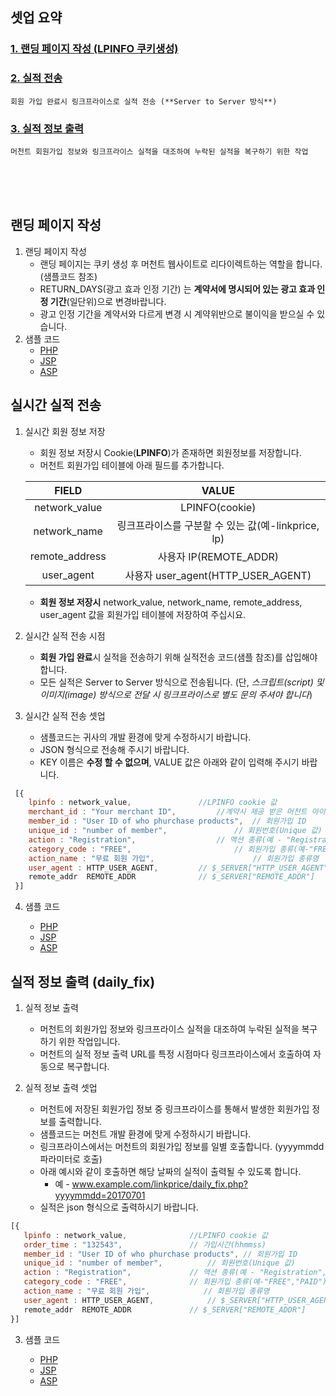 ## 셋업 요약

### [1. 랜딩 페이지 작성 (LPINFO 쿠키생성)](https://github.com/linkprice/MerchantSetup/tree/master/CPA#랜딩-페이지-작성)

### [2. 실적 전송](https://github.com/linkprice/MerchantSetup/tree/master/CPA#실시간-실적-전송)

```
회원 가입 완료시 링크프라이스로 실적 전송 (**Server to Server 방식**)
```

### [3. 실적 정보 출력](https://github.com/linkprice/MerchantSetup/tree/master/CPA#실적-정보-출력-daily_fix)

```
머천트 회원가입 정보와 링크프라이스 실적을 대조하여 누락된 실적을 복구하기 위한 작업
```

<br />
<br />
<br />

## 랜딩 페이지 작성

1. 랜딩 페이지 작성
   - 랜딩 페이지는 쿠키 생성 후 머천트 웹사이트로 리다이렉트하는 역할을 합니다. (샘플코드 참조) 
   - RETURN_DAYS(광고 효과 인정 기간) 는 **계약서에 명시되어 있는 광고 효과 인정 기간**(일단위)으로 변경바랍니다. 
   - 광고 인정 기간을 계약서와 다르게 변경 시 계약위반으로 불이익을 받으실 수 있습니다.
2. 샘플 코드
   - [PHP](https://github.com/linkprice/MerchantSetup/blob/master/CPA/PHP/lpfront.php)
   - [JSP](https://github.com/linkprice/MerchantSetup/blob/master/CPA/JSP/lpfront.jsp)
   - [ASP](https://github.com/linkprice/MerchantSetup/blob/master/CPA/ASP/lpfront.asp)

## 실시간 실적 전송

1. 실시간 회원 정보 저장

   - 회원 정보 저장시 Cookie(**LPINFO**)가 존재하면 회원정보를 저장합니다.
   - 머천트 회원가입 테이블에 아래 필드를 추가합니다.

   |     FIELD      |                VALUE                |
   | :------------: | :---------------------------------: |
   | network_value  |           LPINFO(cookie)            |
   |  network_name  | 링크프라이스를 구분할 수 있는 값(예-linkprice, lp) |
   | remote_address |         사용자 IP(REMOTE_ADDR)         |
   |   user_agent   |   사용자 user_agent(HTTP_USER_AGENT)   |

   - **회원 정보 저장시** network_value, network_name, remote_address, user_agent 값을 회원가입 테이블에 저장하여 주십시요.

2. 실시간 실적 전송 시점

   - **회원 가입 완료**시 실적을 전송하기 위해 실적전송 코드(샘플 참조)를 삽입해야 합니다.
   - 모든 실적은 Server to Server 방식으로 전송됩니다. (단, *스크립트(script) 및 이미지(image) 방식으로 전달 시 링크프라이스로 별도 문의 주셔야 합니다*)

3. 실시간 실적 전송 셋업

   - 샘플코드는 귀사의 개발 환경에 맞게 수정하시기 바랍니다.
   - JSON 형식으로 전송해 주시기 바랍니다.
   - KEY 이름은 **수정 할 수 없으며**, VALUE 값은 아래와 같이 입력해 주시기 바랍니다.

  ```javascript
   [{
      lpinfo : network_value,				//LPINFO cookie 값
      merchant_id : "Your merchant ID",			//계약시 제공 받은 머천트 아이디
      member_id : "User ID of who phurchase products",	// 회원가입 ID
      unique_id : "number of member",		        // 회원번호(Unique 값)
      action : "Registration",			        // 액션 종류(예 - "Registration", "Poll")
      category_code : "FREE",		                // 회원가입 종류(예-"FREE","PAID")
      action_name : "무료 회원 가입",                      // 회원가입 종류명
      user_agent : HTTP_USER_AGENT,			// $_SERVER["HTTP_USER_AGENT"]
      remote_addr  REMOTE_ADDR				// $_SERVER["REMOTE_ADDR"]
   }]
   ```

4. 샘플 코드

   - [PHP](https://github.com/linkprice/MerchantSetup/blob/master/CPA/PHP/index.php)
   - [JSP](https://github.com/linkprice/MerchantSetup/blob/master/CPA/JSP/index.jsp)
   - [ASP](https://github.com/linkprice/MerchantSetup/blob/master/CPA/ASP/index.asp)

## 실적 정보 출력 (daily_fix)

1. 실적 정보 출력

   - 머천트의 회원가입 정보와 링크프라이스 실적을 대조하여 누락된 실적을 복구하기 위한 작업입니다.
   - 머천트의 실적 정보 출력 URL를 특정 시점마다 링크프라이스에서 호출하여 자동으로 복구합니다.

2. 실적 정보 출력 셋업

   - 머천트에 저장된 회원가입 정보 중 링크프라이스를 통해서 발생한 회원가입 정보를 출력합니다.
   - 샘플코드는 머천트 개발 환경에 맞게 수정하시기 바랍니다.
   - 링크프라이스에서는 머천트의 회원가입 정보를 일별 호출합니다. (yyyymmdd 파라미터로 호출)
   - 아래 예시와 같이 호출하면 해당 날짜의 실적이 출력될 수 있도록 합니다.
     - 예 - www.example.com/linkprice/daily_fix.php?yyyymmdd=20170701
   - 실적은 json 형식으로 출력하시기 바랍니다.

```javascript
[{
   lpinfo : network_value,				//LPINFO cookie 값
   order_time : "132543",				// 가입시간(hhmmss)
   member_id : "User ID of who phurchase products",	// 회원가입 ID
   unique_id : "number of member",			// 회원번호(Unique 값)
   action : "Registration",				// 액션 종류(예 - "Registration", "Poll")
   category_code : "FREE",				// 회원가입 종류(예-"FREE","PAID")
   action_name : "무료 회원 가입",			// 회원가입 종류명
   user_agent : HTTP_USER_AGENT,			// $_SERVER["HTTP_USER_AGENT"]
   remote_addr  REMOTE_ADDR				// $_SERVER["REMOTE_ADDR"]
}]
```

3. 샘플 코드

   - [PHP](https://github.com/linkprice/MerchantSetup/blob/master/CPA/PHP/daily_fix.php)
   - [JSP](https://github.com/linkprice/MerchantSetup/blob/master/CPA/JSP/daily_fix.jsp)
   - [ASP](https://github.com/linkprice/MerchantSetup/blob/master/CPA/ASP/daily_fix.asp)
